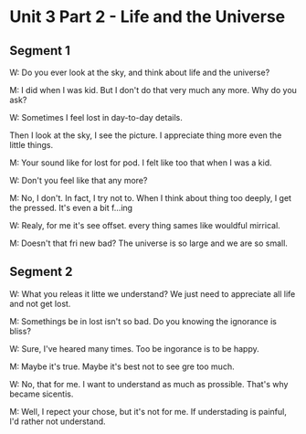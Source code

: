 # Unit 3 Part 2 - Life and the Universe

## Segment 1

W: Do you ever look at the sky, and think about life and the universe?

M: I did when I was kid. But I don't do that very much any more. Why do you ask?

W: Sometimes I feel lost in day-to-day details.

Then I look at the sky, I see the picture.  I appreciate thing more even the little things.

M: Your sound like for lost for pod.
   I felt like too that when I was a kid.

W: Don't you feel like that any more?

M: No, I don't.  In fact, I try not to. 
   When I think about thing too deeply, I get the pressed.
  It's even a bit f...ing

W: Realy, for me it's see offset.
  every thing sames like wouldful mirrical.


M: Doesn't that fri new bad?
  The universe is so large and we are so small.


## Segment 2

W: What you releas it litte we understand?
  We just need to appreciate all life and not get lost.

M: Somethings be in lost isn't so bad.
  Do you knowing the ignorance is bliss?

W: Sure, I've heared many times.
  Too be ingorance is to be happy.

M: Maybe it's true.
  Maybe it's best not to see gre  too much.

W: No, that for me.
  I want to understand as much as prossible.
  That's why became sicentis.

M: Well, I repect your chose, but it's not for me.
  If understading is painful, I'd rather not understand.
